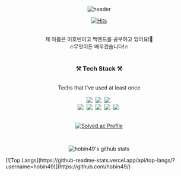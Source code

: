  <div align = center>
      
 ![header](https://capsule-render.vercel.app/api?type=wave&color=gradient&height=300&section=footer&text=HOBIN👋&fontSize=90&animation=blink)

</div>
 
 
<div align = center>

[![Hits](https://hits.seeyoufarm.com/api/count/incr/badge.svg?url=https%3A%2F%2Fgithub.com%2Fhobin49%2Fhit-counter&count_bg=%2379C83D&title_bg=%23555555&icon=&icon_color=%23E7E7E7&title=hits&edge_flat=false)](https://hits.seeyoufarm.com)

</div>




<div align = "center"><br>제 이름은 이호빈이고 백엔드를 공부하고 있어요!🐶</div>
<div align = "center"> 🔥무엇이든 배우겠습니다!🔥 </div>


<div align = "center"><br><h3> ⚒ Tech Stack ⚒ </div></h3>
<div align = "center"><br> Techs that I've used at least once
 

<div align = "center"> <br> <img src="https://img.shields.io/badge/Python-3766AB?style=flat-square&logo=Python&logoColor=yellow"/></a>&nbsp <img src="https://img.shields.io/badge/GitHub-181717?style=flat-square&logo=GitHub&logoColor=white"/></a>&nbsp <img src="https://img.shields.io/badge/SQLite-003B57? style=flat-square&logo=SQLite&logoColor=blue"/></a>&nbsp</div> <img src="https://img.shields.io/badge/html-E34F26? style=flat-square&logo=html5&logoColor=white"/></a>&nbsp  <img src="https://img.shields.io/badge/css-1572B6? style=flat-square&logo=css3&logoColor=white"/></a>&nbsp  <img src="https://img.shields.io/badge/bootstrap-7952B3? style=flat-square&logo=bootstrap&logoColor=white"/></a>&nbsp
<img src="https://img.shields.io/badge/javascript-F7DF1E? style=flat-square&logo=javascript&logoColor=black"/></a>&nbsp
<img src="https://img.shields.io/badge/Django-092E20? style=flat-square&logo=Django&logoColor=white"/></a>&nbsp
</div>

<div align = center><br>


[![Solved.ac Profile](http://mazassumnida.wtf/api/generate_badge?boj=hobin505)](https://solved.ac/hobin505)

</div>
 
<div align = center><br>
 
![hobin49's github stats](https://github-readme-stats.vercel.app/api?username=hobin49&show_icons=true) 

</div> 
<div>
 [![Top Langs](https://github-readme-stats.vercel.app/api/top-langs/?username=hobin49)](https://github.com/hobin49/)
</div>

